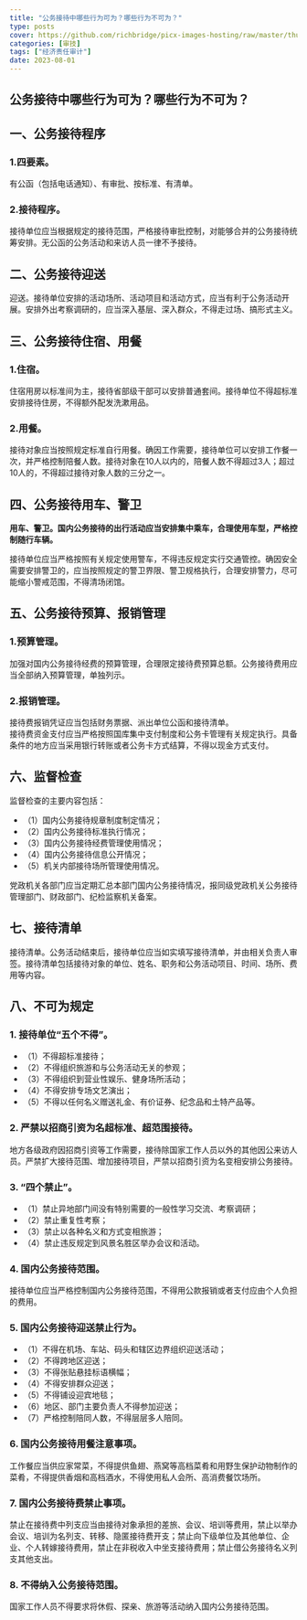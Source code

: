 ```yaml
---
title: "公务接待中哪些行为可为？哪些行为不可为？"
type: posts
cover: https://github.com/richbridge/picx-images-hosting/raw/master/thumbnail/审技.jpg
categories: [审技]
tags: ["经济责任审计"]
date: 2023-08-01
---
```

## 公务接待中哪些行为可为？哪些行为不可为？

## 一、公务接待程序

### 1.四要素。
有公函（包括电话通知）、有审批、按标准、有清单。

### 2.接待程序。
接待单位应当根据规定的接待范围，严格接待审批控制，对能够合并的公务接待统筹安排。无公函的公务活动和来访人员一律不予接待。

## 二、公务接待迎送

迎送。接待单位安排的活动场所、活动项目和活动方式，应当有利于公务活动开展。安排外出考察调研的，应当深入基层、深入群众，不得走过场、搞形式主义。

## 三、公务接待住宿、用餐

### 1.住宿。
住宿用房以标准间为主，接待省部级干部可以安排普通套间。接待单位不得超标准安排接待住房，不得额外配发洗漱用品。

### 2.用餐。
接待对象应当按照规定标准自行用餐。确因工作需要，接待单位可以安排工作餐一次，并严格控制陪餐人数。接待对象在10人以内的，陪餐人数不得超过3人；超过10人的，不得超过接待对象人数的三分之一。

## 四、公务接待用车、警卫

**用车、警卫。国内公务接待的出行活动应当安排集中乘车，合理使用车型，严格控制随行车辆。**

接待单位应当严格按照有关规定使用警车，不得违反规定实行交通管控。确因安全需要安排警卫的，应当按照规定的警卫界限、警卫规格执行，合理安排警力，尽可能缩小警戒范围，不得清场闭馆。

## 五、公务接待预算、报销管理

### 1.预算管理。
加强对国内公务接待经费的预算管理，合理限定接待费预算总额。公务接待费用应当全部纳入预算管理，单独列示。

### 2.报销管理。
接待费报销凭证应当包括财务票据、派出单位公函和接待清单。  
接待费资金支付应当严格按照国库集中支付制度和公务卡管理有关规定执行。具备条件的地方应当采用银行转账或者公务卡方式结算，不得以现金方式支付。

## 六、监督检查

监督检查的主要内容包括：  
- （1）国内公务接待规章制度制定情况；  
- （2）国内公务接待标准执行情况；  
- （3）国内公务接待经费管理使用情况；  
- （4）国内公务接待信息公开情况；  
- （5）机关内部接待场所管理使用情况。

党政机关各部门应当定期汇总本部门国内公务接待情况，报同级党政机关公务接待管理部门、财政部门、纪检监察机关备案。

## 七、接待清单

接待清单。公务活动结束后，接待单位应当如实填写接待清单，并由相关负责人审签。接待清单包括接待对象的单位、姓名、职务和公务活动项目、时间、场所、费用等内容。

## 八、不可为规定

### 1. 接待单位“五个不得”。

- （1）不得超标准接待；
- （2）不得组织旅游和与公务活动无关的参观；
- （3）不得组织到营业性娱乐、健身场所活动；
- （4）不得安排专场文艺演出；
- （5）不得以任何名义赠送礼金、有价证券、纪念品和土特产品等。

### 2. 严禁以招商引资为名超标准、超范围接待。

地方各级政府因招商引资等工作需要，接待除国家工作人员以外的其他因公来访人员。严禁扩大接待范围、增加接待项目，严禁以招商引资为名变相安排公务接待。

### 3. “四个禁止”。

- （1）禁止异地部门间没有特别需要的一般性学习交流、考察调研；
- （2）禁止重复性考察；
- （3）禁止以各种名义和方式变相旅游；
- （4）禁止违反规定到风景名胜区举办会议和活动。

### 4. 国内公务接待范围。

接待单位应当严格控制国内公务接待范围，不得用公款报销或者支付应由个人负担的费用。

### 5. 国内公务接待迎送禁止行为。

- （1）不得在机场、车站、码头和辖区边界组织迎送活动；
- （2）不得跨地区迎送；
- （3）不得张贴悬挂标语横幅；
- （4）不得安排群众迎送；
- （5）不得铺设迎宾地毯；
- （6）地区、部门主要负责人不得参加迎送；
- （7）严格控制陪同人数，不得层层多人陪同。

### 6. 国内公务接待用餐注意事项。

工作餐应当供应家常菜，不得提供鱼翅、燕窝等高档菜肴和用野生保护动物制作的菜肴，不得提供香烟和高档酒水，不得使用私人会所、高消费餐饮场所。

### 7. 国内公务接待费禁止事项。

禁止在接待费中列支应当由接待对象承担的差旅、会议、培训等费用，禁止以举办会议、培训为名列支、转移、隐匿接待费开支；禁止向下级单位及其他单位、企业、个人转嫁接待费用，禁止在非税收入中坐支接待费用；禁止借公务接待名义列支其他支出。

### 8. 不得纳入公务接待范围。

国家工作人员不得要求将休假、探亲、旅游等活动纳入国内公务接待范围。